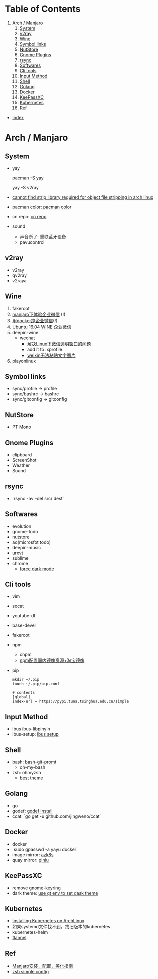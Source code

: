 
# Table of Contents

1.  [Arch / Manjaro](#org301ca03)
    1.  [System](#org7efadb1)
    2.  [v2ray](#orgba72400)
    3.  [Wine](#org8a0d4c6)
    4.  [Symbol links](#org592a87b)
    5.  [NutStore](#orgafddf36)
    6.  [Gnome Plugins](#org89a3261)
    7.  [rsync](#org3008848)
    8.  [Softwares](#org368c94e)
    9.  [Cli tools](#org0e6ef97)
    10. [Input Method](#orge6790ac)
    11. [Shell](#orgb648ab9)
    12. [Golang](#org47fcc37)
    13. [Docker](#orgf616a75)
    14. [KeePassXC](#org68bd9b6)
    15. [Kubernetes](#org59b83d0)
    16. [Ref](#org519d9e7)

-   [Index](index)


<a id="org301ca03"></a>

# Arch / Manjaro


<a id="org7efadb1"></a>

## System

-   yay

    pacman -S yay
    
    yay -S v2ray

-   [cannot find strip library required for object file stripping in arch linux](http://hongouru.blogspot.com/2016/04/solved-cannot-find-strip-library.html)
-   pacman color: [pacman color](https://wiki.archlinux.org/index.php/Color_output_in_console#pacman)
-   cn repo: [cn repo](https://github.com/archlinuxcn/repo)
-   sound
    -   声音断了: 重联蓝牙设备
    -   pavucontrol


<a id="orgba72400"></a>

## v2ray

-   v2ray
-   qv2ray
-   v2raya


<a id="org8a0d4c6"></a>

## Wine

1.  fakeroot
2.  [manjaro下体验企业微信](https://zhuanlan.zhihu.com/p/91718319) (!)
3.  [用docker跑企业微信](https://github.com/BoringCat/docker-WXWork)(!)
4.  [Ubuntu 16.04 WINE 企业微信](http://elkpi.com/topics/2018/04/ubuntu-16-04-wine-wxwork.html)
5.  deepin-wine
    -   wechat
        -   [解决Linux下微信透明窗口的问题](https://manateelazycat.github.io/linux/2019/09/29/wechat-transparent-window.html)
        -   add it to .xprofile
        -   [weixin无法粘贴文字图片](https://github.com/countstarlight/deepin-wine-wechat-arch/issues/4)
6.  playonlinux


<a id="org592a87b"></a>

## Symbol links

-   sync/profile -> profile
-   sync/bashrc -> bashrc
-   sync/gitconfig -> gitconfig


<a id="orgafddf36"></a>

## NutStore

-   PT Mono


<a id="org89a3261"></a>

## Gnome Plugins

-   clipboard
-   ScreenShot
-   Weather
-   Sound


<a id="org3008848"></a>

## rsync

-   \`rsync -av &#x2013;del src/ dest\`


<a id="org368c94e"></a>

## Softwares

-   evolution
-   gnome-todo
-   nutstore
-   ao(microsfot todo)
-   deepin-music
-   urxvt
-   sublime
-   chrome
    -   [force dark mode](https://www.laptopmag.com/articles/google-chrome-78-forced-dark-mode)


<a id="org0e6ef97"></a>

## Cli tools

-   vim
-   socat
-   youtube-dl
-   base-devel
-   fakeroot
-   npm
    -   cnpm
    -   [npm配置国内镜像资源+淘宝镜像](https://blog.csdn.net/qq_39207948/article/details/79449633)
-   pip 
    
        mkdir ~/.pip 
        touch ~/.pip/pip.conf
        
        # contents
        [global]
        index-url = https://pypi.tuna.tsinghua.edu.cn/simple


<a id="orge6790ac"></a>

## Input Method

-   ibus ibus-libpinyin
-   ibus-setup: [ibus setup](https://wiki.archlinux.org/index.php/IBus#Installation)


<a id="orgb648ab9"></a>

## Shell

-   bash: [bash-git-promt](https://github.com/magicmonty/bash-git-prompt)
    -   oh-my-bash
-   zsh: ohmyzsh
    -   [best theme](https://github.com/romkatv/powerlevel10k#oh-my-zsh)


<a id="org47fcc37"></a>

## Golang

-   go
-   godef: [godef install](https://packagecontrol.io/packages/Godef)
-   ccat: \`go get -u github.com/jingweno/ccat\`


<a id="orgf616a75"></a>

## Docker

-   docker
-   \`sudo gpasswd -a yayu docker\`
-   image mirror: [azk8s](http://mirror.azk8s.cn/help/quay-proxy-cache.html)
-   quay mirror: [qiniu](https://blog.csdn.net/zsd498537806/article/details/85157560)


<a id="org68bd9b6"></a>

## KeePassXC

-   remove gnome-keyring
-   dark theme: [use qt env to set dask theme](https://github.com/keepassxreboot/keepassxc/issues/804)


<a id="org59b83d0"></a>

## Kubernetes

-   [Installing Kubernetes on ArchLinux](https://gist.github.com/StephenSorriaux/fa07afa57c931c84d1886b08c704acfe)
-   如果systemd文件找不到，找旧版本的kubernetes
-   kubernetes-helm
-   [flannel](https://github.com/coreos/flannel)


<a id="org519d9e7"></a>

## Ref

-   [Manjaro安装，配置，美化指南](http://zryabc.xyz/index.php/archives/257/)
-   [zsh simple config](https://gist.github.com/Pitometsu/5871629a886902816c39)

